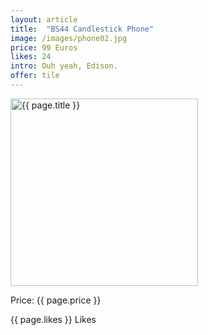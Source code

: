 ```yaml
---
layout: article
title:  "BS44 Candlestick Phone"
image: /images/phone02.jpg
price: 99 Euros
likes: 24
intro: Ouh yeah, Edison.
offer: tile
---
```


<img src="{{ site.baseurl}}{{ page.image }}" alt="{{ page.title }}" height="300" width="300">
<p class="price">Price: {{ page.price }}</p>
<span class="fui-heart"> {{ page.likes }} Likes</span>
